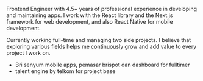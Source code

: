 <p text-align="center">
Frontend Engineer with 4.5+ years of professional experience in developing and maintaining apps. I work with the React library and the Next.js framework for web development, and also React Native for mobile development.

Currently working full-time and managing two side projects. I believe that exploring various fields helps me continuously grow and add value to every project I work on.

- Bri senyum mobile apps, pemasar brispot dan dashboard for fulltimer
- talent engine by telkom for project base
</p>
